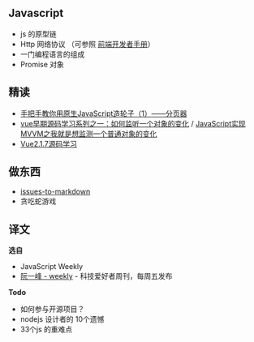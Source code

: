 ## Javascript

-   js 的原型链
-   Http 网络协议 （可参照 [前端开发者手册](https://www.yuque.com/ysfe/ykx/fedhb#f1537fe0)）
-   一门编程语言的组成
-   Promise 对象

## 精读

-   [手把手教你用原生JavaScript造轮子（1）——分页器](https://juejin.im/post/5b592635e51d4533d2043e15)
-   [vue早期源码学习系列之一：如何监听一个对象的变化](https://github.com/youngwind/blog/issues/84) / [JavaScript实现MVVM之我就是想监测一个普通对象的变化](http://hcysun.me/2016/04/28/JavaScript%E5%AE%9E%E7%8E%B0MVVM%E4%B9%8B%E6%88%91%E5%B0%B1%E6%98%AF%E6%83%B3%E7%9B%91%E6%B5%8B%E4%B8%80%E4%B8%AA%E6%99%AE%E9%80%9A%E5%AF%B9%E8%B1%A1%E7%9A%84%E5%8F%98%E5%8C%96/)
-   [Vue2.1.7源码学习](http://hcysun.me/2017/03/03/Vue%E6%BA%90%E7%A0%81%E5%AD%A6%E4%B9%A0/)

## 做东西

-   [issues-to-markdown](https://github.com/yanyue404/issues-to-markdown)
-   贪吃蛇游戏

## 译文

**选自**

-   JavaScript Weekly
-   [阮一峰 - weekly](https://github.com/ruanyf/weekly) - 科技爱好者周刊，每周五发布

**Todo**

-   如何参与开源项目？
-   nodejs 设计者的 10个遗憾
-   33个js 的重难点
